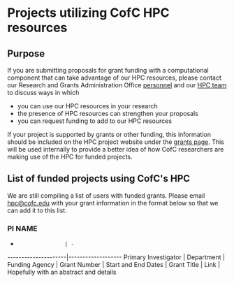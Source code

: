 # Projects utilizing CofC HPC resources

## Purpose
If you are submitting proposals for grant funding with a computational component that can take advantage of our HPC resources, please contact our Research and Grants Administration Office [personnel](http://research.cofc.edu/administration/contact-orga-staff/index.php) and our [HPC team](mailto:hpc@cofc.edu) to discuss ways in which
* you can use our HPC resources in your research
* the presence of HPC resources can strengthen your proposals
* you can request funding to add to our HPC resources

If your project is supported by grants or other funding, this information should be included on the HPC project website under the [grants page](products/projects.md). This will be used internally to provide a better idea of how CofC researchers are making use of the HPC for funded projects.

## List of funded projects using CofC's HPC

We are still compiling a list of users with funded grants. Please email
[hpc@cofc.edu](mailto:hpc@cofc.edu) with your grant information in the format below so that we can add it to this list.

### PI NAME
-                    | -
---------------------|-------------------
Primary Investigator |
Department           |
Funding Agency       |
Grant Number         |
Start and End Dates  |
Grant Title          |
Link                 | Hopefully with an abstract and details


<!--
### P. Chris Fragile
-                    | -
---------------------|-------------------
Primary Investigator | P. Chris Fragile
Department           | Physics and Astronomy
Funding Agency      | NSF
Grant Number         | 1616185
Dates                | July 2016 -  July 2020
Grant Title          | RUI: Advanced Numerical Simulations of Black Hole Accretion
Link                 | https://www.nsf.gov/awardsearch/showAward?AWD_ID=1616185

### Allan Strand
-                    | -
---------------------|-------------------
Primary Investigator | Allan Strand
Department           | Marine Biology
Funding Agency      | NSF
Grant Number         | 1759797
Dates                | July 2018 -  July 2021
Grant Title          | Collaborative Research: ABI Innovation: RUI: Quantifying biogeographic history: a novel model-based approach to integrating data from genes, fossils, specimens, and environments
Link                 | https://www.nsf.gov/awardsearch/showAward?AWD_ID=1759797&HistoricalAwards=false
-->
